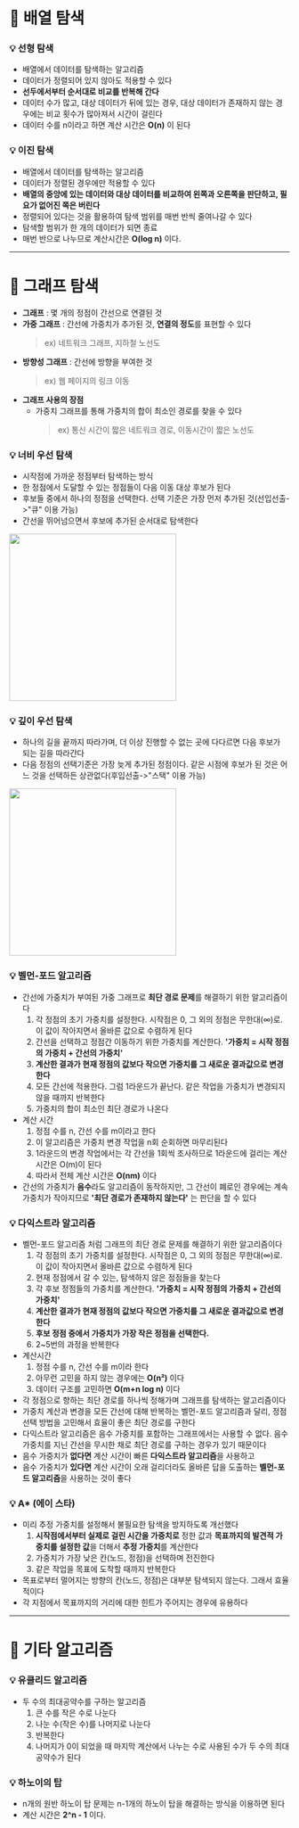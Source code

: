 # :pushpin: 배열 탐색

### :bulb: 선형 탐색
- 배열에서 데이터를 탐색하는 알고리즘
- 데이터가 정렬되어 있지 않아도 적용할 수 있다
- **선두에서부터 순서대로 비교를 반복해 간다**
- 데이터 수가 많고, 대상 데이터가 뒤에 있는 경우, 대상 데이터가 존재하지 않는 경우에는 비교 횟수가 많아져서 시간이 걸린다
- 데이터 수를 n이라고 하면 계산 시간은 **O(n)** 이 된다

### :bulb: 이진 탐색
- 배열에서 데이터를 탐색하는 알고리즘
- 데이터가 정렬된 경우에만 적용할 수 있다
- **배열의 중앙에 있는 데이터와 대상 데이터를 비교하여 왼쪽과 오른쪽을 판단하고, 필요가 없어진 쪽은 버린다**
- 정렬되어 있다는 것을 활용하여 탐색 범위를 매번 반씩 줄여나갈 수 있다
- 탐색할 범위가 한 개의 데이터가 되면 종료
- 매번 반으로 나누므로 계산시간은 **O(log n)** 이다.

---

# :pushpin: 그래프 탐색
- **그래프** : 몇 개의 정점이 간선으로 연결된 것
- **가중 그래프** : 간선에 가중치가 추가된 것, **연결의 정도**를 표현할 수 있다   
    > ex) 네트워크 그래프, 지하철 노선도
- **방향성 그래프** : 간선에 방향을 부여한 것   
    > ex) 웹 페이지의 링크 이동
- **그래프 사용의 장점**
    - 가중치 그래프를 통해 가중치의 합이 최소인 경로를 찾을 수 있다   
        > ex) 통신 시간이 짧은 네트워크 경로, 이동시간이 짧은 노선도

### :bulb: 너비 우선 탐색
- 시작점에 가까운 정점부터 탐색하는 방식
- 한 정점에서 도달할 수 있는 정점들이 다음 이동 대상 후보가 된다
- 후보들 중에서 하나의 정점을 선택한다. 선택 기준은 가장 먼저 추가된 것(선입선출->"큐" 이용 가능)
- 간선을 뛰어넘으면서 후보에 추가된 순서대로 탐색한다
<!-- ![너비 우선 탐색](https://i.imgur.com/UmhUpnb.jpg){: width="300"} -->
<img src="https://i.imgur.com/UmhUpnb.jpg" width="300"/>

### :bulb: 깊이 우선 탐색
- 하나의 길을 끝까지 따라가며, 더 이상 진행할 수 없는 곳에 다다르면 다음 후보가 되는 길을 따라간다
- 다음 정점의 선택기준은 가장 늦게 추가된 정점이다. 같은 시점에 후보가 된 것은 어느 것을 선택하든 상관없다(후입선출->"스택" 이용 가능)
<!-- ![깊이 우선 탐색](https://i.imgur.com/aZJecix.jpg){: width="300"} -->
<img src="https://i.imgur.com/aZJecix.jpg" width="300"/>

### :bulb: 벨먼-포드 알고리즘
- 간선에 가중치가 부여된 가중 그래프로 **최단 경로 문제**를 해결하기 위한 알고리즘이다
    1. 각 정점의 초기 가중치를 설정한다. 시작점은 0, 그 외의 정점은 무한대(∞)로. 이 값이 작아지면서 올바른 값으로 수렴하게 된다
    2. 간선을 선택하고 정점간 이동하기 위한 가중치를 계산한다. **'가중치 = 시작 정점의 가중치 + 간선의 가중치'**
    3. **계산한 결과가 현재 정점의 값보다 작으면 가중치를 그 새로운 결과값으로 변경한다**
    4. 모든 간선에 적용한다. 그럼 1라운드가 끝난다. 같은 작업을 가중치가 변경되지 않을 때까지 반복한다
    5. 가중치의 합이 최소인 최단 경로가 나온다
- 계산 시간
    1. 정점 수를 n, 간선 수를 m이라고 한다
    2. 이 알고리즘은 가중치 변경 작업을 n회 순회하면 마무리된다
    3. 1라운드의 변경 작업에서는 각 간선을 1회씩 조사하므로 1라운드에 걸리는 계산 시간은 O(m)이 된다
    4. 따라서 전체 계산 시간은 **O(nm)** 이다    
- 간선의 가중치가 **음수**라도 알고리즘이 동작하지만, 그 간선이 폐로인 경우에는 계속 가중치가 작아지므로 **'최단 경로가 존재하지 않는다'** 는 판단을 할 수 있다

### :bulb: 다익스트라 알고리즘
- 벨먼-포드 알고리즘 처럼 그래프의 최단 경로 문제를 해결하기 위한 알고리즘이다
    1. 각 정점의 초기 가중치를 설정한다. 시작점은 0, 그 외의 정점은 무한대(∞)로. 이 값이 작아지면서 올바른 값으로 수렴하게 된다
    2. 현재 정점에서 갈 수 있는, 탐색하지 않은 정점들을 찾는다
    3. 각 후보 정점들의 가중치를 계산한다. **'가중치 = 시작 정점의 가중치 + 간선의 가중치'**
    4. **계산한 결과가 현재 정점의 값보다 작으면 가중치를 그 새로운 결과값으로 변경한다**
    5. **후보 정점 중에서 가중치가 가장 작은 정점을 선택한다.** 
    6. 2~5번의 과정을 반복한다
- 계산시간
    1. 정점 수를 n, 간선 수를 m이라 한다
    2. 아무런 고민을 하지 않는 경우에는 **O(n²)** 이다
    3. 데이터 구조를 고민하면 **O(m+n log n)** 이다
- 각 정점으로 향하는 최단 경로를 하나씩 정해가며 그래프를 탐색하는 알고리즘이다
- 가중치 계산과 변경을 모든 간선에 대해 반복하는 벨먼-포드 알고리즘과 달리, 정점 선택 방법을 고민해서 효율이 좋은 최단 경로를 구한다
- 다익스트라 알고리즘은 음수 가중치를 포함하는 그래프에서는 사용할 수 없다. 음수 가중치를 지닌 간선을 무시한 채로 최단 경로를 구하는 경우가 있기 때문이다
- 음수 가중치가 **없다면** 계산 시간이 빠른 **다익스트라 알고리즘**을 사용하고
- 음수 가중치가 **있다면** 계산 시간이 오래 걸리더라도 올바른 답을 도출하는 **벨먼-포드 알고리즘**을 사용하는 것이 좋다 

### :bulb: A* (에이 스타)
- 미리 추정 가중치를 설정해서 불필요한 탐색을 방지하도록 개선했다
    1. **시작점에서부터 실제로 걸린 시간을 가중치로** 정한 값과 **목표까지의 발견적 가중치를 설정한 값**을 더해서 **추정 가중치**를 계산한다
    2. 가중치가 가장 낮은 칸(노드, 정점)을 선택하며 전진한다
    3. 같은 작업을 목표에 도착할 때까지 반복한다
- 목표로부터 멀어지는 방향의 칸(노드, 정점)은 대부분 탐색되지 않는다. 그래서 효율적이다
- 각 지점에서 목표까지의 거리에 대한 힌트가 주어지는 경우에 유용하다

---

# :pushpin: 기타 알고리즘

### :bulb: 유클리드 알고리즘
- 두 수의 최대공약수를 구하는 알고리즘
    1. 큰 수를 작은 수로 나눈다
    2. 나눈 수(작은 수)를 나머지로 나눈다
    3. 반복한다
    4. 나머지가 0이 되었을 때 마지막 계산에서 나누는 수로 사용된 수가 두 수의 최대공약수가 된다 


### :bulb: 하노이의 탑
- n개의 원반 하노이 탑 문제는 n-1개의 하노이 탑을 해결하는 방식을 이용하면 된다
- 계산 시간은 **2^n - 1** 이다.